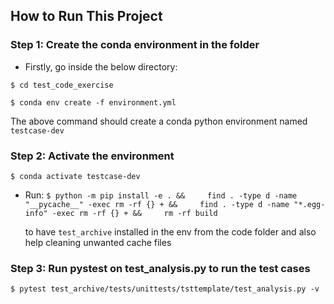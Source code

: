## How to Run This Project


### Step 1: Create the conda environment in the folder

- Firstly, go inside the below directory:

`$ cd test_code_exercise`

`$ conda env create -f environment.yml`

The above command should create a conda python environment named `testcase-dev`

### Step 2: Activate the environment
`$ conda activate testcase-dev`


- Run:
`$ python -m pip install -e . &&     find . -type d -name "__pycache__" -exec rm -rf {} + &&     find . -type d -name "*.egg-info" -exec rm -rf {} + &&     rm -rf build`

  to have `test_archive` installed in the env from the code folder and also help cleaning unwanted cache files

### Step 3: Run pystest on test_analysis.py to run the test cases

`$ pytest test_archive/tests/unittests/tsttemplate/test_analysis.py -v`
